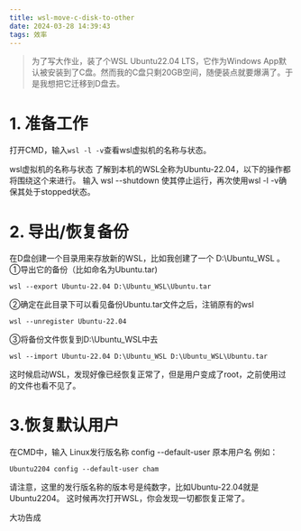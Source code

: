 ```yaml
---
title: wsl-move-c-disk-to-other
date: 2024-03-28 14:39:43
tags: 效率
---
```



> 为了写大作业，装了个WSL Ubuntu22.04 LTS，它作为Windows App默认被安装到了C盘。然而我的C盘只剩20GB空间，随便装点就要爆满了。于是我想把它迁移到D盘去。


# 1. 准备工作
打开CMD，输入`wsl -l -v`查看wsl虚拟机的名称与状态。

wsl虚拟机的名称与状态
了解到本机的WSL全称为Ubuntu-22.04，以下的操作都将围绕这个来进行。
输入 wsl --shutdown 使其停止运行，再次使用wsl -l -v确保其处于stopped状态。
# 2. 导出/恢复备份
在D盘创建一个目录用来存放新的WSL，比如我创建了一个 D:\Ubuntu_WSL 。
①导出它的备份（比如命名为Ubuntu.tar)
```
wsl --export Ubuntu-22.04 D:\Ubuntu_WSL\Ubuntu.tar
```
②确定在此目录下可以看见备份Ubuntu.tar文件之后，注销原有的wsl
```
wsl --unregister Ubuntu-22.04
```
③将备份文件恢复到D:\Ubuntu_WSL中去
```
wsl --import Ubuntu-22.04 D:\Ubuntu_WSL D:\Ubuntu_WSL\Ubuntu.tar
```
这时候启动WSL，发现好像已经恢复正常了，但是用户变成了root，之前使用过的文件也看不见了。
# 3.恢复默认用户
在CMD中，输入 Linux发行版名称 config --default-user 原本用户名
例如：
```
Ubuntu2204 config --default-user cham
```
请注意，这里的发行版名称的版本号是纯数字，比如Ubuntu-22.04就是Ubuntu2204。
这时候再次打开WSL，你会发现一切都恢复正常了。

大功告成